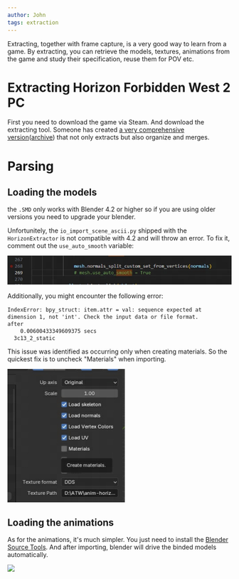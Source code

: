 ```yaml
---
author: John
tags: extraction
---
```

Extracting, together with frame capture, is a very good way to learn from a game. By extracting, you can retrieve the models, textures, animations from the game and study their specification, reuse them for POV etc.

# Extracting Horizon Forbidden West 2 PC

First you need to download the game via Steam.
And download the extracting tool. Someone has created [a very comprehensive version](https://reshax.com/topic/828-horizon-forbidden-west-pc-complete-modelanimation-extractor/)([archive](/assets/files/posts-202409/HorizonExtractor.zip)) that not only extracts but also organize and merges.


# Parsing
## Loading the models

the `.SMD` only works with Blender 4.2 or higher so if you are using older versions you need to upgrade your blender.

Unfortunitely, the `io_import_scene_ascii.py` shipped with the `HorizonExtractor` is not compatible with 4.2 and will throw an error. To fix it, comment out the `use_auto_smooth` variable:

![](/assets/img/posts-202409/30-1.png)


Additionally, you might encounter the following error:
```
IndexError: bpy_struct: item.attr = val: sequence expected at dimension 1, not 'int'. Check the input data or file format.
after
    0.00600433349609375 secs
  3c13_2_static
```
This issue was identified as occurring only when creating materials. So the quickest fix is to uncheck "Materials" when importing.

![](assets/img/posts-202409/30-3.png)

## Loading the animations
As for the animations, it's much simpler. You just need to install the [Blender Source Tools](https://developer.valvesoftware.com/wiki/Blender_Source_Tools). And after importing, blender will drive the binded models automatically.

![](assets/img/posts-202409/30-4.png)
